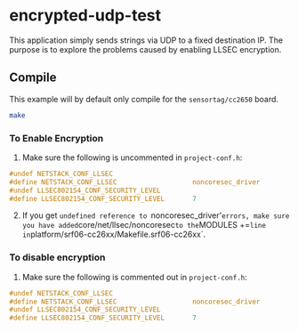 # encrypted-udp-test

This application simply sends strings via UDP to a fixed destination IP.  The purpose is to explore the problems caused by enabling LLSEC encryption.

## Compile
This example will by default only compile for the `sensortag/cc2650` board.

```bash
make
```

### To Enable Encryption
1.  Make sure the following is uncommented in `project-conf.h`:

 ```c
 #undef NETSTACK_CONF_LLSEC
 #define NETSTACK_CONF_LLSEC                   noncoresec_driver
 #undef LLSEC802154_CONF_SECURITY_LEVEL
 #define LLSEC802154_CONF_SECURITY_LEVEL       7
 ```

2.  If you get `undefined reference to `noncoresec_driver'` errors, make sure you have added `core/net/llsec/noncoresec` to the `MODULES +=` line in `platform/srf06-cc26xx/Makefile.srf06-cc26xx`.

### To disable encryption
1.  Make sure the following is commented out in `project-conf.h`:

```c
#undef NETSTACK_CONF_LLSEC
#define NETSTACK_CONF_LLSEC                   noncoresec_driver
#undef LLSEC802154_CONF_SECURITY_LEVEL
#define LLSEC802154_CONF_SECURITY_LEVEL       7
```
